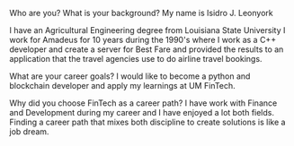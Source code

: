 Who are you? What is your background?
My name is Isidro J. Leonyork

I have an Agricultural Engineering degree from Louisiana State University
I work for Amadeus for 10 years during the 1990's where I work as a C++ developer and create a server
for Best Fare and provided the results to an application that the travel agencies use to do airline travel bookings.

What are your career goals?
I would like to become a python and blockchain developer and apply my learnings at UM FinTech.

Why did you choose FinTech as a career path?
I have work with Finance and Development during my career and I have enjoyed a lot both fields.
Finding a career path that mixes both discipline to create solutions is like a job dream.
